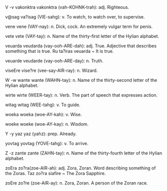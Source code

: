V -v
vakonktra vakonktra (vah-KOHNK-trah): adj. Righteous.

v@sag va?isag (VIE-sahg): v. To watch, to watch over, to supervise.

vene vene (VAY-nay): n. Dick, cock. An extremely vulgar term for penis.

vete vete (VAY-tay): n. Name of the thirty-first letter of the Hylian alphabet.

veuarda veudarda (vay-ooh-ARE-dah): adj. True. Adjective that describes something that is true. Ru ta?iras veuarda ~ It is true.

veuarde veudarde (vay-ooh-ARE-day): n. Truth.

viseEre vise?re (vee-say-AIR-ray): n. Wizard.

W -w
wante wante (WAHN-tay): n. Name of the thirty-second letter of the Hylian alphabet.

wirte wirte (WEER-tay): n. Verb. The part of speech that expresses action.

witag witag (WEE-tahg): v. To guide.

woeka woeka (woe-AY-kah): v. Wise.

woeke woeke (woe-AY-kay): n. Wisdom.

Y -y
yaz yaz (yahz): prep. Already.

yovtag yovtag (YOVE-tahg): v. To arrive.

Z -z
zante zante (ZAHN-tay): n. Name of the thirty-fourth letter of the Hylian alphabet.

zoEra zo?ra(zoe-AIR-ah): adj. Zora, Zoran. Word describing something of the Zoras. Taz zo?ra siafire ~ The Zora Sapphire.

zoEre zo?re (zoe-AIR-ay): n. Zora, Zoran. A person of the Zoran race.
